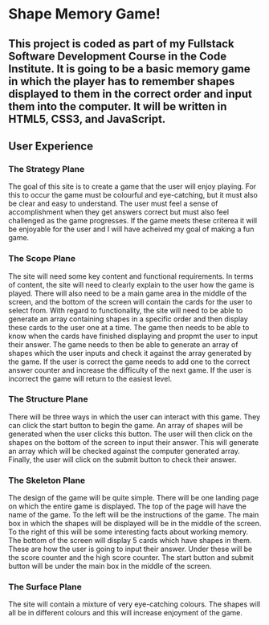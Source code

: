 # Shape Memory Game!

## This project is coded as part of my Fullstack Software Development Course in the Code Institute. It is going to be a basic memory game in which the player has to remember shapes displayed to them in the correct order and input them into the computer. It will be written in HTML5, CSS3, and JavaScript.

## User Experience

### The Strategy Plane

The goal of this site is to create a game that the user will enjoy playing. For this to occur the game must be colourful and eye-catching, but it must also be clear and easy to understand. The user must feel a sense of accomplishment when they get answers correct but must also feel challenged as the game progresses. If the game meets these criterea it will be enjoyable for the user and I will have acheived my goal of making a fun game. 

### The Scope Plane

The site will need some key content and functional requirements. In terms of content, the site will need to clearly explain to the user how the game is played. There will also need to be a main game area in the middle of the screen, and the bottom of the screen will contain the cards for the user to select from. With regard to functionality, the site will need to be able to generate an array containing shapes in a specific order and then display these cards to the user one at a time. The game then needs to be able to know when the cards have finished displaying and propmt the user to input their answer. The game needs to then be able to generate an array of shapes which the user inputs and check it against the array generated by the game. If the user is correct the game needs to add one to the correct answer counter and increase the difficulty of the next game. If the user is incorrect the game will return to the easiest level. 

### The Structure Plane

There will be three ways in which the user can interact with this game. They can click the start button to begin the game. An array of shapes will be generated when the user clicks this button. The user will then click on the shapes on the bottom of the screen to input their answer. This will generate an array which will be checked against the computer generated array. Finally, the user will click on the submit button to check their answer. 

### The Skeleton Plane

The design of the game will be quite simple. There will be one landing page on which the entire game is displayed. The top of the page will have the name of the game. To the left will be the instructions of the game. The main box in which the shapes will be displayed will be in the middle of the screen. To the right of this will be some interesting facts about working memory. The bottom of the screen will display 5 cards which have shapes in them. These are how the user is going to input their answer. Under these will be the score counter and the high score counter. The start button and submit button will be under the main box in the middle of the screen. 

### The Surface Plane 

The site will contain a mixture of very eye-catching colours. The shapes will all be in different colours and this will increase enjoyment of the game. 